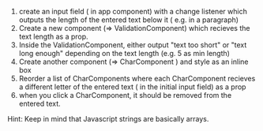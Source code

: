 1. create an input field ( in app component) with a change listener which outputs the length of the entered text below it ( e.g. in a paragraph)
2. Create a new component (=> ValidationComponent) which recieves the text length as a prop.
3. Inside the ValidationComponent, either output "text too short" or "text long enough" depending on the text length (e.g. 5 as min length)
4. Create another component (=> CharComponent ) and style as an inline box
5. Reorder a list of CharComponents where each CharComponent recieves a different letter of the entered text ( in the initial input field) as a prop
6. when you click a CharComponent, it should be removed from the entered text.

Hint: Keep in mind that Javascript strings are basically arrays.
